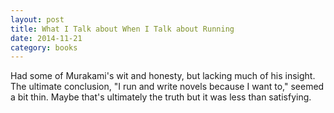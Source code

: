 ```yaml
---
layout: post
title: What I Talk about When I Talk about Running 
date: 2014-11-21
category: books
---
```

Had some of Murakami's wit and honesty, but lacking much of his insight. The ultimate conclusion, "I run and write novels because I want to," seemed a bit thin. Maybe that's ultimately the truth but it was less than satisfying.
